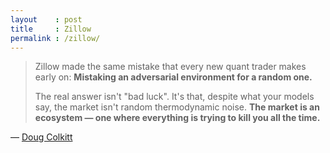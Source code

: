 ```yaml
---
layout    : post
title     : Zillow
permalink : /zillow/
---
```


> Zillow made the same mistake that every new quant trader makes early on:
> **Mistaking an adversarial environment for a random one.**
> 
> The real answer isn't "bad luck". It's that, despite what your models say,
> the market isn't random thermodynamic noise.  **The market is an ecosystem —
> one where everything is trying to kill you all the time.**

&mdash; [Doug Colkitt](https://twitter.com/0xdoug/status/1456032851477028870)
